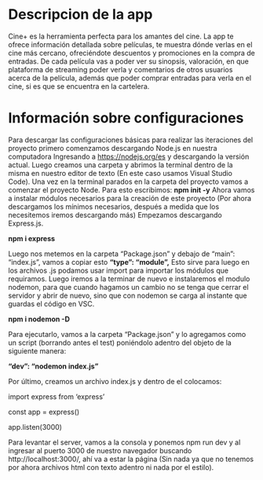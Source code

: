 # Descripcion de la app
Cine+ es la herramienta perfecta para los amantes del cine.
La app te ofrece información detallada sobre películas, te muestra dónde verlas en el cine más cercano, ofreciéndote descuentos y promociones en la compra de entradas.
De cada película vas a poder ver su sinopsis, valoración, en que plataforma de streaming poder verla y comentarios de otros usuarios acerca de la película, además que poder comprar entradas para verla en el cine, si es que se encuentra en la cartelera. 

# Información sobre configuraciones 
Para descargar las configuraciones básicas para realizar las iteraciones del proyecto primero comenzamos descargando Node.js en nuestra computadora Ingresando a https://nodejs.org/es y descargando la versión actual.
Luego creamos una carpeta y abrimos la terminal dentro de la misma en nuestro editor de texto (En este caso usamos Visual Studio Code). 
Una vez en la terminal parados en la carpeta del proyecto vamos a comenzar el proyecto Node. Para esto escribimos:
**npm init -y**
Ahora vamos a instalar módulos necesarios para la creación de este proyecto (Por ahora descargamos los mínimos necesarios, después a medida que los necesitemos iremos descargando más)
Empezamos descargando Express.js.

**npm i express**

Luego nos metemos en la carpeta “Package.json” y debajo de “main”: “index.js”, vamos a copiar esto 
**“type”: “module”,** Esto sirve para luego en los archivos .js podamos usar import para importar los módulos que requiramos. 
Luego iremos a la terminar de nuevo e instalaremos el modulo nodemon, para que cuando hagamos un cambio no se tenga que cerrar el servidor y abrir de nuevo, sino que con nodemon se carga al instante que guardas el código en VSC.

**npm i nodemon -D**

Para ejecutarlo, vamos a la carpeta “Package.json” y lo agregamos como un script (borrando antes el test) poniéndolo adentro del objeto de la siguiente manera:

**“dev”: “nodemon index.js”**

Por último, creamos un archivo index.js y dentro de el colocamos:

import express from ‘express’

const app = express()

app.listen(3000) 


Para levantar el server, vamos a la consola y ponemos npm run dev y al ingresar al puerto 3000 de nuestro navegador buscando http://localhost:3000/, ahí va a estar la página (Sin nada ya que no tenemos por ahora archivos html con texto adentro ni nada por el estilo).



